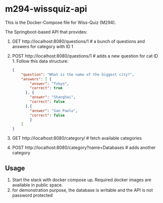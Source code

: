 # m294-wissquiz-api
This is the Docker-Compose file for Wiss-Quiz (M294).

The Springboot-based API that provides:

1. GET http://localhost:8080/questions/1 # a bunch of questions and answers for category with ID 1
2. POST http://localhost:8080/questions/1 # adds a new question for cat ID 1. Follow this data structure:

    ```json
    {
        "question": "What is the name of the biggest city?",
        "answers": [ {
            "answer": "Tokyo",
            "correct": true
          }, {
            "answer": "Shanghai",
            "correct": false
          },{
            "answer": "Sao Paolo",
            "correct": false
            }
        ]
    }
    ```

3. GET http://localhost:8080/category/ # fetch available categories
4. POST http://localhost:8080/category?name=Databases # adds another category

## Usage

1. Start the stack with docker compose up. Required docker images are available in public space.
2. for demonstration purpose, the database is writable and the API is not password protected
